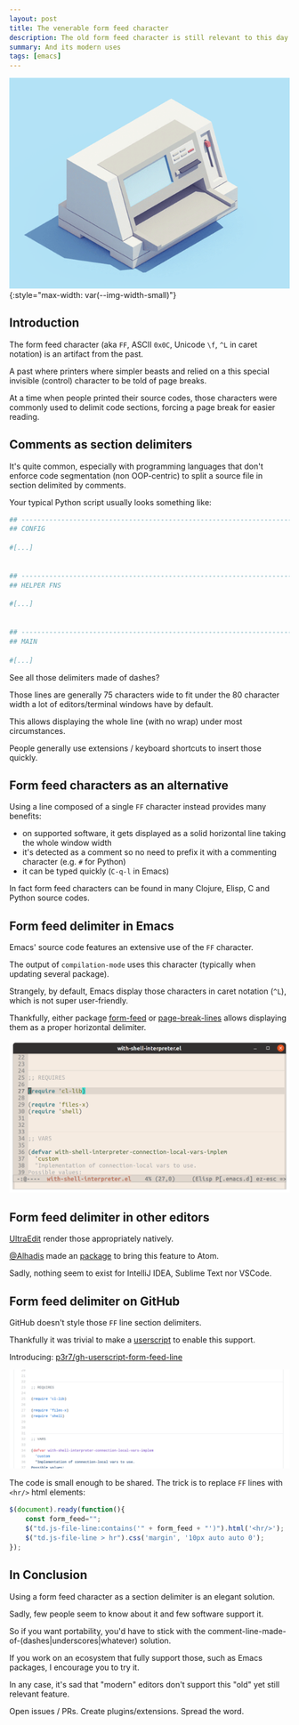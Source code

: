 ```yaml
---
layout: post
title: The venerable form feed character
description: The old form feed character is still relevant to this day
summary: And its modern uses
tags: [emacs]
---
```


![old_printer](/assets/gif/old-printer.gif){:style="max-width: var(--img-width-small)"}


## Introduction

The form feed character (aka `FF`, ASCII `0x0C`, Unicode `\f`, `^L` in caret notation) is an artifact from the past.

A past where printers where simpler beasts and relied on a this special invisible (control) character to be told of page breaks.

At a time when people printed their source codes, those characters were commonly used to delimit code sections, forcing a page break for easier reading.


## Comments as section delimiters

It's quite common, especially with programming languages that don't enforce code segmentation (non OOP-centric) to split a source file in section delimited by comments.

Your typical Python script usually looks something like:

```py
## ------------------------------------------------------------------------
## CONFIG

#[...]


## ------------------------------------------------------------------------
## HELPER FNS

#[...]


## ------------------------------------------------------------------------
## MAIN

#[...]

```

See all those delimiters made of dashes?

Those lines are generally 75 characters wide to fit under the 80 character width a lot of editors/terminal windows have by default.

This allows displaying the whole line (with no wrap) under most circumstances.

People generally use extensions / keyboard shortcuts to insert those quickly.


## Form feed characters as an alternative

Using a line composed of a single `FF` character instead provides many benefits:
- on supported software, it gets displayed as a solid horizontal line taking the whole window width
- it's detected as a comment so no need to prefix it with a commenting character (e.g. `#` for Python)
- it can be typed quickly (`C-q-l` in Emacs)

In fact form feed characters can be found in many Clojure, Elisp, C and Python source codes.


## Form feed delimiter in Emacs

Emacs' source code features an extensive use of the `FF` character.

The output of `compilation-mode` uses this character (typically when updating several package).

Strangely, by default, Emacs display those characters in caret notation (`^L`), which is not super user-friendly.

Thankfully, either package [form-feed](https://depp.brause.cc/form-feed/) or [page-break-lines](https://github.com/purcell/page-break-lines) allows displaying them as a proper horizontal delimiter.

![ff_char_emacs](/assets/img/ff-char-emacs.png)


## Form feed delimiter in other editors

[UltraEdit](https://www.ultraedit.com/) render those appropriately natively.

[@Alhadis](https://github.com/Alhadis) made an [package](https://atom.io/packages/form-feeds) to bring this feature to Atom.

Sadly, nothing seem to exist for IntelliJ IDEA, Sublime Text nor VSCode.


## Form feed delimiter on GitHub

GitHub doesn't style those `FF` line section delimiters.

Thankfully it was trivial to make a [userscript](https://en.wikipedia.org/wiki/Userscript) to enable this support.

Introducing: [p3r7/gh-userscript-form-feed-line](https://github.com/p3r7/gh-userscript-form-feed-line)

![ff_char_github](/assets/img/ff-char-github.png)

The code is small enough to be shared. The trick is to replace `FF` lines with `<hr/>` html elements:

```js
$(document).ready(function(){
    const form_feed="";
    $("td.js-file-line:contains('" + form_feed + "')").html('<hr/>');
    $("td.js-file-line > hr").css('margin', '10px auto auto 0');
});
```


## In Conclusion

Using a form feed character as a section delimiter is an elegant solution.

Sadly, few people seem to know about it and few software support it.

So if you want portability, you'd have to stick with the comment\-line\-made\-of\-(dashes|underscores|whatever) solution.

If you work on an ecosystem that fully support those, such as Emacs packages, I encourage you to try it.

In any case, it's sad that "modern" editors don't support this "old" yet still relevant feature.

Open issues / PRs. Create plugins/extensions. Spread the word.
